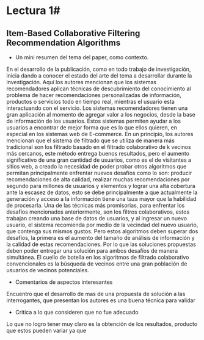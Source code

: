 # Lectura 1#

## Item-Based Collaborative Filtering Recommendation Algorithms ##

* Un mini resumen del tema del paper, como contexto.

En el desarrollo de la publicación, como en todo trabajo de 
investigación, inicia dando a conocer el estado del arte del tema a 
desarrollar durante la investigación. Aquí los autores mencionan que
los sistemas recomendadores aplican técnicas de descubrimiento del
conocimiento al problema de hacer recomendaciones personalizadas
de información, productos o servicios todo en tiempo real,
mientras el usuario esta interactuando con el servicio. Los
sistemas recomendadores tienen una gran aplicación al momento de
agregar valor a los negocios, desde la base de información de los
usuarios. Estos sistemas permiten ayudar a los usuarios a
encontrar de mejor forma que es lo que ellos quieren, en especial
en los sistemas web de E-commerce. En un principio, los autores
mencionan que el sistema de filtrado que se utiliza de manera
más tradicional son los filtrado basado en el filtrado
colaborativo de k vecinos más cercanos, este método entrega buenos 
resultados, pero el aumento significativo de una gran cantidad de 
usuarios, como es el de visitantes a sitios web, a creado la 
necesidad de poder probar otros algoritmos que permitan 
principalmente enfrentar nuevos desafíos como lo son: producir 
recomendaciones de alta calidad, realizar muchas recomendaciones por 
segundo para millones de usuarios y elementos y lograr una alta 
cobertura ante la escasez de datos, esto se debe principalmente a 
que actualmente la generación y acceso a la información tiene una 
taza mayor que la habilidad de procesarla. Una de las técnicas más 
promisorias, para enfrentar los desafíos mencionados anteriormente, 
son los filtros colaborativos, estos trabajan creando una base de 
datos de usuarios, y al ingresar un nuevo usuario, el sistema 
recomienda por medio de la vecindad del nuevo usuario, que contenga 
sus mismos gustos. Pero estos algoritmos deben superar dos desafíos, 
la primera es el aumento del tamaño de análisis de información y la 
calidad de estas recomendaciones. Por lo que las soluciones 
propuestas deben poder entregar una solución para ambos desafíos de 
manera simultánea. El cuello de botella en los algoritmos de 
filtrado colaborativo convencionales es la búsqueda de vecinos entre 
una gran población de usuarios de vecinos potenciales.


* Comentarios de aspectos interesantes

Encuentro que el desarrollo de mas de una propuesta de solución a las interrogantes, que presentan los autores es una buena técnica para validar 




* Critica a lo que consideren que no fue adecuado

Lo que no logro tener muy claro es la obtención de los resultados, producto que estos pueden variar ya que 

